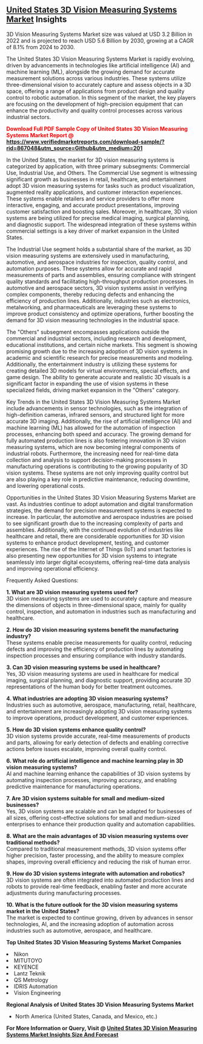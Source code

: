 <h2><a href="https://www.verifiedmarketreports.com/download-sample/?rid=867048&amp;utm_source=Github&amp;utm_medium=201" target="_blank">United States 3D Vision Measuring Systems Market</a> Insights</h2><p>3D Vision Measuring Systems Market size was valued at USD 3.2 Billion in 2022 and is projected to reach USD 5.6 Billion by 2030, growing at a CAGR of 8.1% from 2024 to 2030.</p><p><p>The United States 3D Vision Measuring Systems Market is rapidly evolving, driven by advancements in technologies like artificial intelligence (AI) and machine learning (ML), alongside the growing demand for accurate measurement solutions across various industries. These systems utilize three-dimensional vision to accurately capture and assess objects in a 3D space, offering a range of applications from product design and quality control to robotic automation. In this segment of the market, the key players are focusing on the development of high-precision equipment that can enhance the productivity and quality control processes across various industrial sectors.</p><p><strong><p><span class=""><span style="color: #ff0000;"><strong>Download Full PDF Sample Copy of United States 3D Vision Measuring Systems Market Report</strong> @ </span><a href="https://www.verifiedmarketreports.com/download-sample/?rid=867048&amp;utm_source=Github&amp;utm_medium=201" target="_blank">https://www.verifiedmarketreports.com/download-sample/?rid=867048&amp;utm_source=Github&amp;utm_medium=201</a></span></p></strong></p><p>In the United States, the market for 3D vision measuring systems is categorized by application, with three primary subsegments: Commercial Use, Industrial Use, and Others. The Commercial Use segment is witnessing significant growth as businesses in retail, healthcare, and entertainment adopt 3D vision measuring systems for tasks such as product visualization, augmented reality applications, and customer interaction experiences. These systems enable retailers and service providers to offer more interactive, engaging, and accurate product presentations, improving customer satisfaction and boosting sales. Moreover, in healthcare, 3D vision systems are being utilized for precise medical imaging, surgical planning, and diagnostic support. The widespread integration of these systems within commercial settings is a key driver of market expansion in the United States.</p><p>The Industrial Use segment holds a substantial share of the market, as 3D vision measuring systems are extensively used in manufacturing, automotive, and aerospace industries for inspection, quality control, and automation purposes. These systems allow for accurate and rapid measurements of parts and assemblies, ensuring compliance with stringent quality standards and facilitating high-throughput production processes. In automotive and aerospace sectors, 3D vision systems assist in verifying complex components, thereby reducing defects and enhancing the efficiency of production lines. Additionally, industries such as electronics, metalworking, and pharmaceuticals are leveraging these systems to improve product consistency and optimize operations, further boosting the demand for 3D vision measuring technologies in the industrial space.</p><p>The "Others" subsegment encompasses applications outside the commercial and industrial sectors, including research and development, educational institutions, and certain niche markets. This segment is showing promising growth due to the increasing adoption of 3D vision systems in academic and scientific research for precise measurements and modeling. Additionally, the entertainment industry is utilizing these systems for creating detailed 3D models for virtual environments, special effects, and game design. The ability to generate accurate and realistic 3D visuals is a significant factor in expanding the use of vision systems in these specialized fields, driving market expansion in the "Others" category.</p><p>Key Trends in the United States 3D Vision Measuring Systems Market include advancements in sensor technologies, such as the integration of high-definition cameras, infrared sensors, and structured light for more accurate 3D imaging. Additionally, the rise of artificial intelligence (AI) and machine learning (ML) has allowed for the automation of inspection processes, enhancing both speed and accuracy. The growing demand for fully automated production lines is also fostering innovation in 3D vision measuring systems, which are now becoming integral components of industrial robots. Furthermore, the increasing need for real-time data collection and analysis to support decision-making processes in manufacturing operations is contributing to the growing popularity of 3D vision systems. These systems are not only improving quality control but are also playing a key role in predictive maintenance, reducing downtime, and lowering operational costs.</p><p>Opportunities in the United States 3D Vision Measuring Systems Market are vast. As industries continue to adopt automation and digital transformation strategies, the demand for precision measurement systems is expected to increase. In particular, the automotive and aerospace industries are poised to see significant growth due to the increasing complexity of parts and assemblies. Additionally, with the continued evolution of industries like healthcare and retail, there are considerable opportunities for 3D vision systems to enhance product development, testing, and customer experiences. The rise of the Internet of Things (IoT) and smart factories is also presenting new opportunities for 3D vision systems to integrate seamlessly into larger digital ecosystems, offering real-time data analysis and improving operational efficiency.</p><p>Frequently Asked Questions:</p><p><strong>1. What are 3D vision measuring systems used for?</strong><br>3D vision measuring systems are used to accurately capture and measure the dimensions of objects in three-dimensional space, mainly for quality control, inspection, and automation in industries such as manufacturing and healthcare.</p><p><strong>2. How do 3D vision measuring systems benefit the manufacturing industry?</strong><br>These systems enable precise measurements for quality control, reducing defects and improving the efficiency of production lines by automating inspection processes and ensuring compliance with industry standards.</p><p><strong>3. Can 3D vision measuring systems be used in healthcare?</strong><br>Yes, 3D vision measuring systems are used in healthcare for medical imaging, surgical planning, and diagnostic support, providing accurate 3D representations of the human body for better treatment outcomes.</p><p><strong>4. What industries are adopting 3D vision measuring systems?</strong><br>Industries such as automotive, aerospace, manufacturing, retail, healthcare, and entertainment are increasingly adopting 3D vision measuring systems to improve operations, product development, and customer experiences.</p><p><strong>5. How do 3D vision systems enhance quality control?</strong><br>3D vision systems provide accurate, real-time measurements of products and parts, allowing for early detection of defects and enabling corrective actions before issues escalate, improving overall quality control.</p><p><strong>6. What role do artificial intelligence and machine learning play in 3D vision measuring systems?</strong><br>AI and machine learning enhance the capabilities of 3D vision systems by automating inspection processes, improving accuracy, and enabling predictive maintenance for manufacturing operations.</p><p><strong>7. Are 3D vision systems suitable for small and medium-sized businesses?</strong><br>Yes, 3D vision systems are scalable and can be adapted for businesses of all sizes, offering cost-effective solutions for small and medium-sized enterprises to enhance their production quality and automation capabilities.</p><p><strong>8. What are the main advantages of 3D vision measuring systems over traditional methods?</strong><br>Compared to traditional measurement methods, 3D vision systems offer higher precision, faster processing, and the ability to measure complex shapes, improving overall efficiency and reducing the risk of human error.</p><p><strong>9. How do 3D vision systems integrate with automation and robotics?</strong><br>3D vision systems are often integrated into automated production lines and robots to provide real-time feedback, enabling faster and more accurate adjustments during manufacturing processes.</p><p><strong>10. What is the future outlook for the 3D vision measuring systems market in the United States?</strong><br>The market is expected to continue growing, driven by advances in sensor technologies, AI, and the increasing adoption of automation across industries such as automotive, aerospace, and healthcare.</p></p><p><strong>Top United States 3D Vision Measuring Systems Market Companies</strong></p><div data-test-id=""><p><li>Nikon</li><li> MITUTOYO</li><li> KEYENCE</li><li> Lantz Teknik</li><li> QS Metrology</li><li> IDRIS Automation</li><li> Vision Engineering</li></p><div><strong>Regional Analysis of&nbsp;United States 3D Vision Measuring Systems Market</strong></div><ul><li dir="ltr"><p dir="ltr">North America&nbsp;(United States, Canada, and Mexico, etc.)</p></li></ul><p><strong>For More Information or Query, Visit @&nbsp;</strong><strong><a href="https://www.verifiedmarketreports.com/product/3d-vision-measuring-systems-market/?utm_source=Github&amp;utm_medium=201" target="_blank">United States 3D Vision Measuring Systems Market Insights Size And Forecast</a></strong></p></div>
